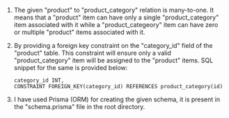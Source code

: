 1) The given "product" to "product_category" relation is many-to-one. It means that a "product" item can have only a single "product_category" item associated with it while a "product_categeory" item can have zero or multiple "product" items associated with it.

2) By providing a foreign key constraint on the "category_id" field of the "product" table. This constraint will ensure only a valid "product_category" item will be assigned to the "product" items. SQL snippet for the same is provided below:
   ```
   category_id INT,
   CONSTRAINT FOREIGN_KEY(category_id) REFERENCES product_category(id)
   ```
   
3) I have used Prisma (ORM) for creating the given schema, it is present in the "schema.prisma" file in the root directory.
